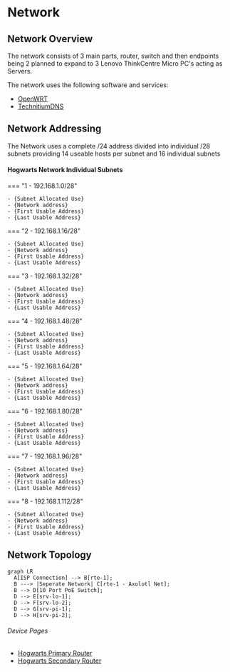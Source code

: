 # Network

## Network Overview

The network consists of 3 main parts, router, switch and then endpoints being 2 planned to expand to 3 Lenovo ThinkCentre Micro PC's acting as Servers.

The network uses the following software and services:

- [OpenWRT](https://openwrt.org/)
- [TechnitiumDNS](https://technitium.com/dns/)

## Network Addressing

The Network uses a complete /24 address divided into individual /28 subnets providing 14 useable hosts per subnet and 16 individual subnets

#### Hogwarts Network Individual Subnets

=== "1 - 192.168.1.0/28"

    - {Subnet Allocated Use}
    - {Network address}
    - {First Usable Address}
    - {Last Usable Address}


=== "2 - 192.168.1.16/28"

    - {Subnet Allocated Use}
    - {Network address}
    - {First Usable Address}
    - {Last Usable Address}

=== "3 - 192.168.1.32/28"

    - {Subnet Allocated Use}
    - {Network address}
    - {First Usable Address}
    - {Last Usable Address}

=== "4 - 192.168.1.48/28"

    - {Subnet Allocated Use}
    - {Network address}
    - {First Usable Address}
    - {Last Usable Address}

=== "5 - 192.168.1.64/28"

    - {Subnet Allocated Use}
    - {Network address}
    - {First Usable Address}
    - {Last Usable Address}

=== "6 - 192.168.1.80/28"

    - {Subnet Allocated Use}
    - {Network address}
    - {First Usable Address}
    - {Last Usable Address}

=== "7 - 192.168.1.96/28"

    - {Subnet Allocated Use}
    - {Network address}
    - {First Usable Address}
    - {Last Usable Address}

=== "8 - 192.168.1.112/28"

    - {Subnet Allocated Use}
    - {Network address}
    - {First Usable Address}
    - {Last Usable Address}
   
## Network Topology

``` mermaid
graph LR
  A[ISP Connection] --> B[rte-1];
  B ---> |Seperate Network| C[rte-1 - Axolotl Net];
  B --> D[10 Port PoE Switch];
  D --> E[srv-lo-1];
  D --> F[srv-lo-2];
  D --> G[srv-pi-1];
  D --> H[srv-pi-2];
```

###### Device Pages

- [Hogwarts Primary Router](./hardware/Networking/rte-1.md)
- [Hogwarts Secondary Router](./hardware/Networking/rte-2.md)